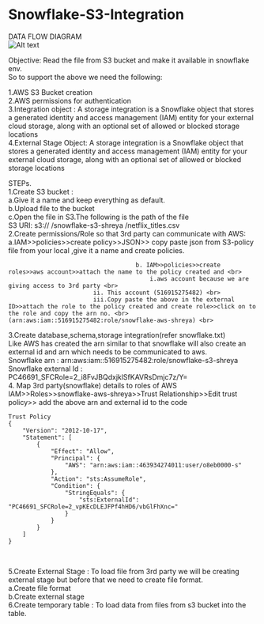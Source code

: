 # Snowflake-S3-Integration
DATA FLOW DIAGRAM <br>
![Alt text](https://github.com/ShreyaDasmahapatra/Snowflake-S3-Integration/blob/main/img/storage-integration-s3.png)
 

Objective: Read the file from S3 bucket and make it available in snowflake env. <br>
So to support the above we need the following: <br>

1.AWS S3 Bucket creation <br>
2.AWS permissions for authentication <br>
3.Integration object : A storage integration is a Snowflake object that stores a generated identity and access management (IAM) entity for your external cloud storage, along with an optional set of allowed or blocked storage locations <br>
4.External Stage Object: A storage integration is a Snowflake object that stores a generated identity and access management (IAM) entity for your external cloud storage, along with an optional set of allowed or blocked storage locations <br>

STEPs. <br>
1.Create S3 bucket :  <br>
   a.Give it a name and keep everything as default. <br>
					b.Upload file to the bucket <br>
					c.Open the file in S3.The following is the path of the file <br>
						S3 URI:  s3:// /snowflake-s3-shreya /netflix_titles.csv	<br>
2.Create permissions/Role so that 3rd party can communicate with AWS: <br>
					a.IAM>>policies>>create policy>>JSON>> copy paste json from S3-policy file from your local ,give it a name and create policies. <br>

                                        b. IAM>>policies>>create roles>>aws account>>attach the name to the policy created and <br>
 	                                 		i.aws account because we are giving access to 3rd party <br>
							ii. This account (516915275482)	<br>
							iii.Copy paste the above in the external ID>>attach the role to the policy created and create role>>click on to the role and copy the arn no. <br>									(arn:aws:iam::516915275482:role/snowflake-aws-shreya) <br>

3.Create database,schema,storage integration(refer snowflake.txt) <br>
					Like  AWS has created the arn similar to that snowflake will also create an external id and arn which needs to be communicated to aws. <br>
					Snowflake arn : arn:aws:iam::516915275482:role/snowflake-s3-shreya <br>
					Snowflake external Id : PC46691_SFCRole=2_i8FvJBQdxjklSfKAVRsDmjc7z/Y= <br>
4. Map 3rd party(snowflake) details to roles of AWS <br>
IAM>>Roles>>snowflake-aws-shreya>>Trust Relationship>>Edit trust policy>> add the above arn and external id to the code <br>






```
Trust Policy
{
	"Version": "2012-10-17",
	"Statement": [
		{
			"Effect": "Allow",
			"Principal": {
				"AWS": "arn:aws:iam::463934274011:user/o8eb0000-s"
			},
			"Action": "sts:AssumeRole",
			"Condition": {
				"StringEquals": {
					"sts:ExternalId": "PC46691_SFCRole=2_vpKEcDLEJFPf4hHD6/vbGlFhXnc="
				}
			}
		}
	]
}
```
<br>
						

5.Create External Stage : To load file from 3rd party we will be creating external stage but before that we need to create file format.<br>
	a.Create file format <br>
	b.Create external stage <br>
6.Create temporary table : To load data from files from s3 bucket into the table.


